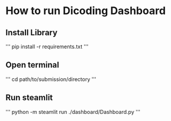 # How to run Dicoding Dashboard

## Install Library
'''
pip install -r requirements.txt
'''

## Open terminal
'''
cd path/to/submission/directory
'''

## Run steamlit
'''
python -m steamlit run ./dashboard/Dashboard.py
'''